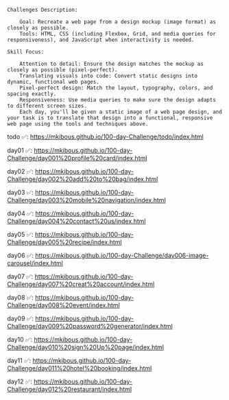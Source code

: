 
    Challenges Description:
    
        Goal: Recreate a web page from a design mockup (image format) as closely as possible.
        Tools: HTML, CSS (including Flexbox, Grid, and media queries for responsiveness), and JavaScript when interactivity is needed.

    Skill Focus:
  
        Attention to detail: Ensure the design matches the mockup as closely as possible (pixel-perfect).
        Translating visuals into code: Convert static designs into dynamic, functional web pages.
        Pixel-perfect design: Match the layout, typography, colors, and spacing exactly.
        Responsiveness: Use media queries to make sure the design adapts to different screen sizes.
        Each day, you'll be given a static image of a web page design, and your task is to translate that design into a functional, responsive web page using the tools and techniques above.


todo  ✅: https://mkibous.github.io/100-day-Challenge/todo/index.html

day01 ✅: https://mkibous.github.io/100-day-Challenge/day001%20profile%20card/index.html

day02 ✅: https://mkibous.github.io/100-day-Challenge/day002%20add%20to%20bag/index.html

day03 ✅: https://mkibous.github.io/100-day-Challenge/day003%20mobile%20navigation/index.html

day04 ✅: https://mkibous.github.io/100-day-Challenge/day004%20contact%20us/index.html

day05 ✅: https://mkibous.github.io/100-day-Challenge/day005%20recipe/index.html

day06 ✅: https://mkibous.github.io/100-day-Challenge/day006-image-carousel/index.html

day07 ✅: https://mkibous.github.io/100-day-Challenge/day007%20creat%20account/index.html

day08 ✅: https://mkibous.github.io/100-day-Challenge/day008%20event/index.html

day09 ✅: https://mkibous.github.io/100-day-Challenge/day009%20password%20generator/index.html

day10 ✅: https://mkibous.github.io/100-day-Challenge/day010%20sign%20Up%20page/index.html

day11 ✅: https://mkibous.github.io/100-day-Challenge/day011%20hotel%20booking/index.html

day12 ✅: https://mkibous.github.io/100-day-Challenge/day012%20restaurant/index.html
